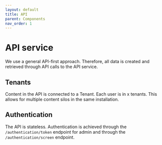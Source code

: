 ```yaml
---
layout: default
title: API
parent: Components
nav_order: 1
---
```


# API service

We use a general API-first approach.
Therefore, all data is created and retrieved through API calls to the API service. 

## Tenants

Content in the API is connected to a Tenant. Each user is in x tenants.
This allows for multiple content silos in the same installation.

## Authentication

The API is stateless. Authentication is achieved through the `/authentication/token`
endpoint for admin and through the `/authentication/screen` endpoint.
